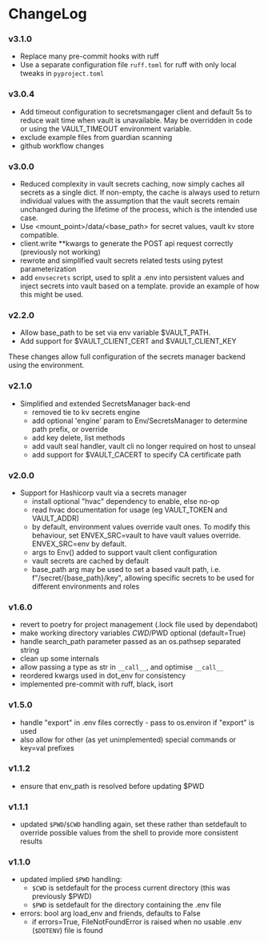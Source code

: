 # ChangeLog

### v3.1.0

- Replace many pre-commit hooks with ruff
- Use a separate configuration file `ruff.toml` for ruff with only local tweaks in `pyproject.toml`

### v3.0.4

- Add timeout configuration to secretsmangager client and default 5s to reduce wait time when vault is unavailable. May be overridden in code or using the VAULT_TIMEOUT environment variable.
- exclude example files from guardian scanning
- github workflow changes

### v3.0.0

- Reduced complexity in vault secrets caching, now simply caches all secrets as a single dict.
  If non-empty, the cache is always used to return individual values with the assumption that
  the vault secrets remain unchanged during the lifetime of the process, which is the intended
  use case.
- Use <mount_point>/data/<base_path> for secret values, vault kv store compatible.
- client.write **kwargs to generate the POST api request correctly (previously not working)
- rewrote and simplified vault secrets related tests using pytest parameterization
- add `envsecrets` script, used to split a .env into persistent values and inject secrets into vault
  based on a template. provide an example of how this might be used.

### v2.2.0

- Allow base_path to be set via env variable $VAULT_PATH.
- Add support for $VAULT_CLIENT_CERT and $VAULT_CLIENT_KEY

These changes allow full configuration of the secrets manager backend using the environment.

### v2.1.0

- Simplified and extended SecretsManager back-end
  - removed tie to kv secrets engine
  - add optional 'engine' param to Env/SecretsManager to determine path prefix, or override
  - add key delete, list methods
  - add vault seal handler, vault cli no longer required on host to unseal
  - add support for $VAULT_CACERT to specify CA certificate path

### v2.0.0

- Support for Hashicorp vault via a secrets manager
    - install optional "hvac" dependency to enable, else no-op
    - read hvac documentation for usage (eg VAULT_TOKEN and VAULT_ADDR)
    - by default, environment values override vault ones. To modify this
      behaviour, set ENVEX_SRC=vault to have vault values override.
      ENVEX_SRC=env by default.
    - args to Env() added to support vault client configuration
    - vault secrets are cached by default
    - base_path arg may be used to set a based vault path, i.e. f"/secret/{base_path}/key",
      allowing specific secrets to be used for different environments and roles

### v1.6.0

- revert to poetry for project management (.lock file used by dependabot)
- make working directory variables $CWD/$PWD optional (default=True)
- handle search_path parameter passed as an os.pathsep separated string
- clean up some internals
- allow passing a type as str in `__call__`, and optimise `__call__`
- reordered kwargs used in dot_env for consistency
- implemented pre-commit with ruff, black, isort

### v1.5.0

- handle "export" in .env files correctly - pass to os.environ if "export" is used
- also allow for other (as yet unimplemented) special commands or key=val prefixes

### v1.1.2

- ensure that env_path is resolved before updating $PWD

### v1.1.1

- updated `$PWD`/`$CWD` handling again, set these rather than setdefault to override possible
  values from the shell to provide more consistent results

### v1.1.0

- updated implied `$PWD` handling:
    - `$CWD` is setdefault for the process current directory (this was previously $PWD)
    - `$PWD` is setdefault for the directory containing the .env file
- errors: bool arg load_env and friends, defaults to False
    - if errors=True, FileNotFoundError is raised when no usable .env (`$DOTENV`) file is found
